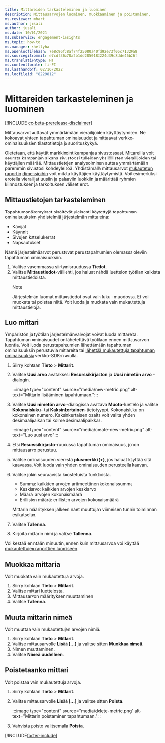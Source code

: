 ```yaml
---
title: Mittareiden tarkasteleminen ja luominen
description: Mittausarvojen luominen, muokkaaminen ja poistaminen.
ms.reviewer: mhart
ms.author: jusali
author: jusali
ms.date: 10/01/2021
ms.subservice: engagement-insights
ms.topic: how-to
ms.manager: shellyha
ms.openlocfilehash: 7e8c96f38af74f25080a40fd92e73f05c71320a8
ms.sourcegitcommit: e7cdf36a78a2b1dd2850183224d39c8dde46b26f
ms.translationtype: HT
ms.contentlocale: fi-FI
ms.lasthandoff: 02/16/2022
ms.locfileid: "8229812"
---
```

# <a name="view-and-create-metrics"></a>Mittareiden tarkasteleminen ja luominen

[!INCLUDE [cc-beta-prerelease-disclaimer](includes/cc-beta-prerelease-disclaimer.md)]

Mittausarvot auttavat ymmärtämään vierailijoiden käyttäytymisen. Ne kokoavat yhteen tapahtuman ominaisuudet ja mittaavat verkko-ominaisuuksien tilastotietoja ja suorituskykyä.  

Oletetaan, että käytät markkinointikampanjaa sivustossasi. Mittareilla voit seurata kampanjan aikana sivustoosi tulleiden yksilöllisten vierailijoiden tai käyttäjien määrää. Mittaustietojen analysoiminen auttaa ymmärtämään paremmin sivustosi kohdeyleisöä. Yhdistämällä mittausarvot [mukautetun raportin](custom-reports.md) [dimensioihin](dimensions.md) voit mitata käyttäjien käyttäytymistä. Voit esimerkiksi erotella vierailijat uusiin ja palaaviin luokkiin ja määrittää ryhmien kiinnostuksen ja tarkoituksen väliset erot.

## <a name="view-metrics"></a>Mittaustietojen tarkasteleminen

Tapahtumanäkemykset sisältävät yleisesti käytettyjä tapahtuman ominaisuuksien yhdistelmiä järjestelmän mittareina: 

- Kävijät
- Käynnit
- Sivujen katselukerrat
- Napsautukset

Nämä järjestelmäarvot perustuvat perustapahtumien olemassa oleviin tapahtuman ominaisuuksiin.

1. Valitse vasemmassa siirtymisruudussa **Tiedot**. 
1. Valitse **Mittaustiedot**-välilehti, jos haluat nähdä luettelon työtilan kaikista mittaustiedoista. 
   > [!NOTE]
   > Järjestelmän luomat mittaustiedot ovat vain luku -muodossa. Et voi muokata tai poistaa niitä. Voit luoda ja muokata vain mukautettuja mittaustietoja.

## <a name="create-a-metric"></a>Luo mittari

Ympäristön ja työtilan järjestelmänvalvojat voivat luoda mittareita. Tapahtuman ominaisuudet on lähetettävä työtilaan ennen mittausarvon luontia. Voit luoda perustapahtumien lähettämään tapahtuman ominaisuuksiin perustuvia mittareita tai [lähettää mukautettuja tapahtuman ominaisuuksia](advanced-SDK-implementation.md) verkko-SDK:n avulla.

1. Siirry kohtaan **Tieto** > **Mittarit**.
1. Valitse **Uusi arvo** avataksesi **Resurssikirjaston** ja **Uusi nimetön arvo** -dialogin.

   :::image type="content" source="media/new-metric.png" alt-text="Mittarin lisääminen tapahtumaan.":::

1. Valitse **Uusi nimetön arvo** -dialogissa avattava **Muoto**-luettelo ja valitse **Kokonaisluku**- tai **Kaksinkertainen**-tietotyyppi. Kokonaisluku on kokonainen numero. Kaksinkertaisen osalta voit valita yhden desimaalipaikan tai kolme desimaalipaikkaa.

   :::image type="content" source="media/create-new-metric.png" alt-text="Luo uusi arvo":::
   
5. Etsi **Resurssikirjasto**-ruudussa tapahtuman ominaisuus, johon mittausarvo perustuu.
6. Valitse ominaisuuden vierestä **plusmerkki (+)**, jos haluat käyttää sitä kaavassa. Voit luoda vain yhden ominaisuuden perusteella kaavan. 
7. Valitse jokin seuraavista koostetuista funktioista. 

   - Summa: kaikkien arvojen aritmeettinen kokonaissumma 
   - Keskiarvo: kaikkien arvojen keskiarvo
   - Määrä: arvojen kokonaismäärä
   - Erillisten määrä: erillisten arvojen kokonaismäärä

   Mittarin määrityksen jälkeen näet muuttujan viimeisen tunnin toiminnan esikatselun.

1. Valitse **Tallenna**. 
1. Kirjoita mittarin nimi ja valitse **Tallenna**.

Voi kestää enintään minuutin, ennen kuin mittausarvoa voi käyttää [mukautettujen raporttien luomiseen](custom-reports.md).

## <a name="edit-a-metric"></a>Muokkaa mittaria

Voit muokata vain mukautettuja arvoja.

1. Siirry kohtaan **Tieto** > **Mittarit**.
1. Valitse mittari luettelosta.
1. Mittausarvon määrityksen muuttaminen
1. Valitse **Tallenna**.

## <a name="change-the-name-of-a-metric"></a>Muuta mittarin nimeä

Voit muuttaa vain mukautettujen arvojen nimiä.

1. Siirry kohtaan **Tieto** > **Mittarit**.
1. Valitse mittausarvolle **Lisää [...]** ja valitse sitten **Muokkaa nimeä**.
1. Nimen muuttaminen. 
1. Valitse **Nimeä uudelleen**.

## <a name="delete-a-metric"></a>Poistetaanko mittari

Voit poistaa vain mukautettuja arvoja.

1. Siirry kohtaan **Tieto** > **Mittarit**.
1. Valitse mittausarvolle **Lisää [...]** ja valitse sitten **Poista**.

   :::image type="content" source="media/delete-metric.png" alt-text="Mittarin poistaminen tapahtumaan.":::

1. Vahvista poisto valitsemalla **Poista**.



[!INCLUDE[footer-include](../includes/footer-banner.md)]
